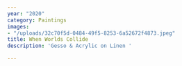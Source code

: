 ```yaml
---
year: "2020"
category: Paintings
images:
- "/uploads/32c70f5d-0484-49f5-8253-6a52672f4873.jpeg"
title: When Worlds Collide
description: 'Gesso & Acrylic on Linen '

---
```

